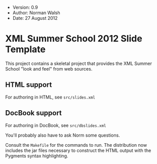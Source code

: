 * Version: 0.9
* Author: Norman Walsh
* Date: 27 August 2012

# XML Summer School 2012 Slide Template

This project contains a skeletal project that provides the XML Summer
School "look and feel" from web sources.

## HTML support

For authoring in HTML, see `src/slides.xml`

## DocBook support

For authoring in DocBook, see `src/dbslides.xml`

You'll probably also have to ask Norm some questions.

Consult the `Makefile` for the commands to run. The distribution now includes
the jar files necessary to construct the HTML output with the Pygments syntax
highlighting.
